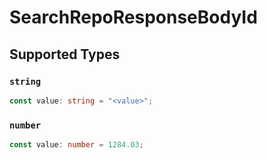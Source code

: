 # SearchRepoResponseBodyId


## Supported Types

### `string`

```typescript
const value: string = "<value>";
```

### `number`

```typescript
const value: number = 1284.03;
```

